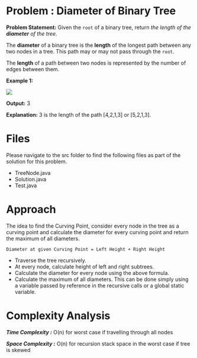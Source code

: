 

# Problem : Diameter of Binary Tree
**Problem Statement:** 
Given the  `root`  of a binary tree, return  _the length of the  **diameter**  of the tree_.

The  **diameter**  of a binary tree is the  **length**  of the longest path between any two nodes in a tree. This path may or may not pass through the  `root`.

The  **length**  of a path between two nodes is represented by the number of edges between them.


**Example 1:**

![](https://assets.leetcode.com/uploads/2021/03/06/diamtree.jpg)

**Output:** 3

**Explanation:** 3 is the length of the path [4,2,1,3] or [5,2,1,3].


# Files
Please navigate to the src folder to find the following files as part of the solution for this problem.

 - TreeNode.java  
 - Solution.java 
 - Test.java


# Approach
The idea to find the Curving Point, consider every node in the tree as a curving point and calculate the diameter for every curving point and return the maximum of all diameters.

	Diameter at given Curving Point = Left Height + Right Height

-   Traverse the tree recursively.
-   At every node, calculate height of left and right subtrees.
-   Calculate the diameter for every node using the above formula.
-   Calculate the maximum of all diameters. This can be done simply using a variable passed by reference in the recursive calls or a global static variable.

# Complexity Analysis
***Time Complexity :***  O(n) for worst case if travelling through all nodes

***Space Complexity :*** O(n) for recursion stack space in the worst case if tree is skewed
